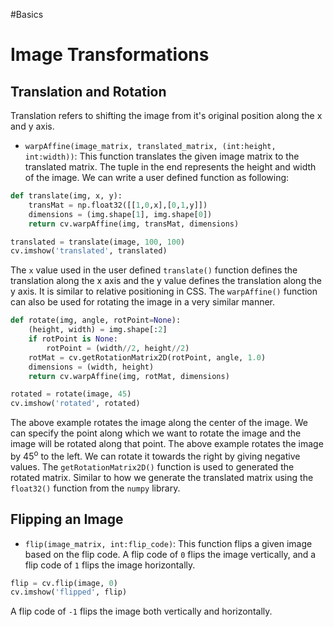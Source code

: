 #Basics 
# Image Transformations
## Translation and Rotation
Translation refers to shifting the image from it's original position along the x and y axis.
- `warpAffine(image_matrix, translated_matrix, (int:height, int:width))`: This function translates the given image matrix to the translated matrix. The tuple in the end represents the height and width of the image. We can write a user defined function as following:
```python
def translate(img, x, y):
    transMat = np.float32([[1,0,x],[0,1,y]])
    dimensions = (img.shape[1], img.shape[0])
    return cv.warpAffine(img, transMat, dimensions)

translated = translate(image, 100, 100)
cv.imshow('translated', translated)
```
The `x` value used in the user defined `translate()` function defines the translation along the x axis and the y value defines the translation along the y axis. It is similar to relative positioning in CSS.
The `warpAffine()` function can also be used for rotating the image in a very similar manner.
```python
def rotate(img, angle, rotPoint=None):
    (height, width) = img.shape[:2]
    if rotPoint is None:
        rotPoint = (width//2, height//2)
    rotMat = cv.getRotationMatrix2D(rotPoint, angle, 1.0)
    dimensions = (width, height)
    return cv.warpAffine(img, rotMat, dimensions)

rotated = rotate(image, 45)
cv.imshow('rotated', rotated)
```
The above example rotates the image along the center of the image. We can specify the point along which we want to rotate the image and the image will be rotated along that point. 
The above example rotates the image by 45<sup>o</sup> to the left. We can rotate it towards the right by giving negative values.
The `getRotationMatrix2D()` function is used to generated the rotated matrix. Similar to how we generate the translated matrix using the `float32()` function from the `numpy` library. 
## Flipping an Image
- `flip(image_matrix, int:flip_code)`: This function flips a given image based on the flip code. A flip code of `0` flips the image vertically, and a flip code of `1` flips the image horizontally.
```python
flip = cv.flip(image, 0)
cv.imshow('flipped', flip)
```
A flip code of `-1` flips the image both vertically and horizontally.
